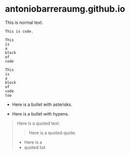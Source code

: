 # antoniobarreraumg.github.io

This is normal text.
 
`This is code.`

~~~~
This 
is 
a 
block 
of 
code
~~~~

```
This 
is 
a 
block 
of 
code 
too
```

* Here is a bullet with asterisks.
- Here is a bullet with hypens.

> Here is a quoted text.
>  > Here is a 
>  > quoted quote.
> * Here is a 
> * quoted list
